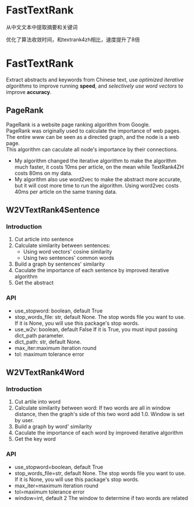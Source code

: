 # FastTextRank
从中文文本中提取摘要和关键词


优化了算法收敛时间，和textrank4zh相比，速度提升了8倍
# FastTextRank
Extract abstracts and keywords from Chinese text, use *optimized iterative algorithms* to improve running **speed**, and *selectively use word vectors* to improve **accuracy**.
## PageRank
PageRank is a website page ranking algorithm from Google.<br/>
PageRank was originally used to calculate the importance of web pages. The entire www can be seen as a directed graph, and the node is a web page.<br/>
This algorithm can caculate all node's importance by their connections.<br/>
* My algorithm changed the iterative algorithm to make the algorithm much faster, it costs 10ms per article, on the mean while TextRank4ZH costs 80ms on my data.<br/>
* My algorithm also use word2vec to make the abstract more accurate, but it will cost more time to run the algorithm. Using word2vec costs 40ms per article on the same traning data.

## W2VTextRank4Sentence
### Introduction
1. Cut article into sentence
2. Calculate similarity between sentences:
   * Using word vectors' cosine similarity
   * Using two sentences' common words
3. Build a graph by sentences' similarity
4. Caculate the importance of each sentence by improved iterative algorithm
5. Get the abstract
### API
* use_stopword: boolean, default True
* stop_words_file: str, default None.
The stop words file you want to use. If it is None, you will use this package's stop words.
* use_w2v: boolean, default False
If it is True, you must input passing dict_path parameter.
* dict_path: str, default None.
* max_iter:maximum iteration round
* tol: maximum tolerance error

## W2VTextRank4Word

### Introduction
1. Cut artile into word
2. Calculate similarity between word: 
   If two words are all in window distance, then the graph's side of this two word add 1.0. Window is set by user.
3. Build a graph by word' similarity
4. Caculate the importance of each word by improved iterative algorithm
5. Get the key word

### API
* use_stopword=boolean, default True
* stop_words_file=str, default None.
The stop words file you want to use. If it is None, you will use this package's stop words.
* max_iter=maximum iteration round
* tol=maximum tolerance error
* window=int, default 2
The window to determine if two words are related
 
